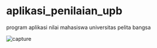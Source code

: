 # aplikasi_penilaian_upb
program aplikasi nilai mahasiswa universitas pelita bangsa

![capture](https://user-images.githubusercontent.com/81458524/149646118-9b8e7290-abae-471f-a236-4a2af2be5f0a.jpg)
